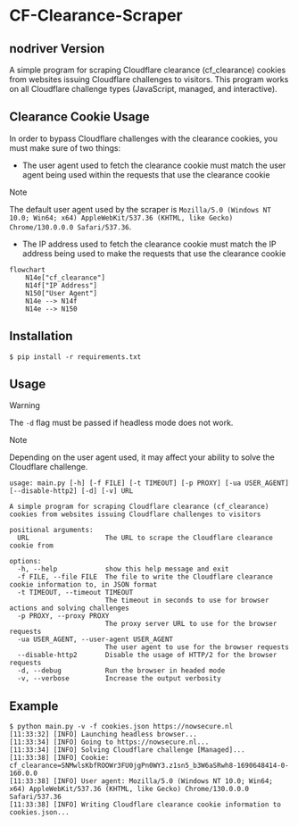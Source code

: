 # CF-Clearance-Scraper

## nodriver Version
A simple program for scraping Cloudflare clearance (cf_clearance) cookies from websites issuing Cloudflare challenges to visitors. This program works on all Cloudflare challenge types (JavaScript, managed, and interactive).

## Clearance Cookie Usage
In order to bypass Cloudflare challenges with the clearance cookies, you must make sure of two things:

- The user agent used to fetch the clearance cookie must match the user agent being used within the requests that use the clearance cookie
> [!NOTE]
> The default user agent used by the scraper is `Mozilla/5.0 (Windows NT 10.0; Win64; x64) AppleWebKit/537.36 (KHTML, like Gecko) Chrome/130.0.0.0 Safari/537.36`.
- The IP address used to fetch the clearance cookie must match the IP address being used to make the requests that use the clearance cookie

```mermaid
flowchart
	N14e["cf_clearance"]
	N14f["IP Address"]
	N150["User Agent"]
	N14e --> N14f
	N14e --> N150
```

## Installation
    $ pip install -r requirements.txt


## Usage
> [!WARNING]
> The `-d` flag must be passed if headless mode does not work.

> [!NOTE]
> Depending on the user agent used, it may affect your ability to solve the Cloudflare challenge.

```
usage: main.py [-h] [-f FILE] [-t TIMEOUT] [-p PROXY] [-ua USER_AGENT] [--disable-http2] [-d] [-v] URL

A simple program for scraping Cloudflare clearance (cf_clearance) cookies from websites issuing Cloudflare challenges to visitors

positional arguments:
  URL                   The URL to scrape the Cloudflare clearance cookie from

options:
  -h, --help            show this help message and exit
  -f FILE, --file FILE  The file to write the Cloudflare clearance cookie information to, in JSON format
  -t TIMEOUT, --timeout TIMEOUT
                        The timeout in seconds to use for browser actions and solving challenges
  -p PROXY, --proxy PROXY
                        The proxy server URL to use for the browser requests
  -ua USER_AGENT, --user-agent USER_AGENT
                        The user agent to use for the browser requests
  --disable-http2       Disable the usage of HTTP/2 for the browser requests
  -d, --debug           Run the browser in headed mode
  -v, --verbose         Increase the output verbosity
```

## Example
    $ python main.py -v -f cookies.json https://nowsecure.nl
    [11:33:32] [INFO] Launching headless browser...
    [11:33:34] [INFO] Going to https://nowsecure.nl...
    [11:33:34] [INFO] Solving Cloudflare challenge [Managed]...
    [11:33:38] [INFO] Cookie: cf_clearance=SNMwlsKbfROOWr3FU0jgPn0WY3.z1sn5_b3W6aSRwh8-1690648414-0-160.0.0
    [11:33:38] [INFO] User agent: Mozilla/5.0 (Windows NT 10.0; Win64; x64) AppleWebKit/537.36 (KHTML, like Gecko) Chrome/130.0.0.0 Safari/537.36
    [11:33:38] [INFO] Writing Cloudflare clearance cookie information to cookies.json...

